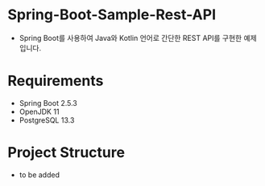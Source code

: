 # Spring-Boot-Sample-Rest-API
- Spring Boot를 사용하여 Java와 Kotlin 언어로 간단한 REST API를 구현한 예제입니다.

# Requirements
- Spring Boot 2.5.3
- OpenJDK 11
- PostgreSQL 13.3 

# Project Structure
- to be added